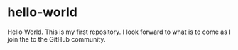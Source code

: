 # hello-world
Hello World. This is my first repository. I look forward to what is to come as I join the to the GitHub community.
